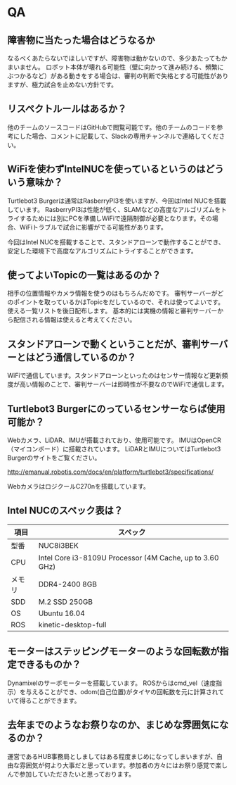 # QA
## 障害物に当たった場合はどうなるか
なるべくあたらないでほしいですが、障害物は動かないので、多少あたってもかまいません。
ロボット本体が壊れる可能性（壁に向かって進み続ける、頻繁にぶつかるなど）がある動きをする場合は、審判の判断で失格とする可能性がありますが、極力試合を止めない方針です。

## リスペクトルールはあるか？
他のチームのソースコードはGitHubで閲覧可能です。他のチームのコードを参考にした場合、コメントに記載して、Slackの専用チャンネルで連絡してください。

## WiFiを使わずIntelNUCを使っているというのはどういう意味か？
Turtlebot3 Burgerは通常はRasberryPI3を使いますが、今回はIntel NUCを搭載しています。
RasberryPI3は性能が低く、SLAMなどの高度なアルゴリズムをトライするためには別にPCを準備しWiFiで遠隔制御が必要となります。その場合、WiFiトラブルで試合に影響がでる可能性があります。

今回はIntel NUCを搭載することで、スタンドアローンで動作することができ、安定した環境下で高度なアルゴリズムにトライすることができます。

## 使ってよいTopicの一覧はあるのか？
相手の位置情報やカメラ情報を使うのはもちろんだめです。
審判サーバーがどのポイントを取っているかはTopicをだしているので、それは使ってよいです。
使える一覧リストを後日配布します。
基本的には実機の情報と審判サーバーから配信される情報は使えると考えてください。


## スタンドアローンで動くということだが、審判サーバーとはどう通信しているのか？
WiFiで通信しています。スタンドアローンといったのはセンサー情報など更新頻度が高い情報のことで、審判サーバーは即時性が不要なのでWiFiで通信します。

## Turtlebot3 Burgerにのっているセンサーならば使用可能か？
Webカメラ、LiDAR、IMUが搭載されており、使用可能です。
IMUはOpenCR（マイコンボード）に搭載されています。
LiDARとIMUについてはTurtlebot3 Burgerのサイトをご覧ください。

http://emanual.robotis.com/docs/en/platform/turtlebot3/specifications/

WebカメラはロジクールC270nを搭載しています。

## Intel NUCのスペック表は？
| 項目 | スペック |
----|----
| 型番 | NUC8i3BEK |
| CPU | Intel Core i3-8109U Processor (4M Cache, up to 3.60 GHz) |
| メモリ | DDR4-2400 8GB |
| SDD | M.2 SSD 250GB |
| OS | Ubuntu 16.04 |
| ROS | kinetic-desktop-full |

## モーターはステッピングモーターのような回転数が指定できるものか？
Dynamixelのサーボモーターを搭載しています。
ROSからはcmd_vel（速度指示）を与えることができ、odom(自己位置)がタイヤの回転数を元に計算されていて得ることができます。

## 去年までのようなお祭りなのか、まじめな雰囲気になるのか？
運営であるHUB事務局としましてはある程度まじめになってしまいますが、自由な雰囲気が何より大事だと思っています。参加者の方々にはお祭り感覚で楽しんで参加していただきたいと思っております。

